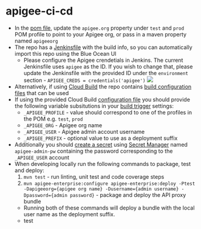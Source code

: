 # apigee-ci-cd

- In the [pom file](pom.xml), update the `apigee.org` property under `test` and `prod` POM profile to point to your Apigee org, or pass in a maven property named `apigeeorg`
- The repo has a [Jenkinsfile](Jenkinsfile) with the build info, so you can automatically import this repo using the Blue Ocean UI
  - Please configure the Apigee crendetials in Jenkins. The current Jenkinsfile uses `apigee` as the ID. If you wish to change that, please update the Jenkinsfile with the provided ID under the `environment` section - `APIGEE_CREDS = credentials('apigee')`
![](./media/apigee-credentials.png)
- Alternatively, if using [Cloud Build](https://cloud.google.com/cloud-build) the repo contains [build configuration files](https://cloud.google.com/cloud-build/docs/configuring-builds/create-basic-configuration) that can be used
- If using the provided Cloud Build [configuration file](cloudbuild.yaml) you should provide the following variable subsitutions in your [build trigger](https://cloud.google.com/cloud-build/docs/automating-builds/create-manage-triggers) settings:
  - `_APIGEE_PROFILE` - value should correspond to one of the profiles in the POM e.g. `test`, `prod`
  - `_APIGEE_ORG` - Apigee org name
  - `_APIGEE_USER` - Apigee admin account username
  - `_APIGEE_PREFIX` - optional value to use as a deployment suffix
- Additionally you should [create a secret](https://cloud.google.com/secret-manager/docs/creating-and-accessing-secrets) using [Secret Manager](https://cloud.google.com/secret-manager) named `apigee-admin-pw` containing the password corresponding to the `_APIGEE_USER` account
- When developing locally run the following commands to package, test and deploy:
  1. `mvn test` - run linting, unit test and code coverage steps
  2. `mvn apigee-enterprise:configure apigee-enterprise:deploy -Ptest -Dapigeeorg={apigee org name} -Dusername={admin username} -Dpassword={admin password}` - package and deploy the API proxy bundle
  - Running both of these commands will deploy a bundle with the local user name as the deployment suffix.
  - test